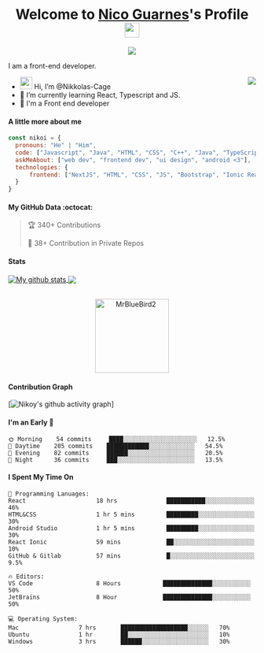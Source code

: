 <p align="center">
  <h1 align="center">Welcome to <a href="https://github.com/Nikkolas-Cage">Nico Guarnes</a>'s Profile <img width="30" src="https://camo.githubusercontent.com/e8e7b06ecf583bc040eb60e44eb5b8e0ecc5421320a92929ce21522dbc34c891/68747470733a2f2f6d656469612e67697068792e636f6d2f6d656469612f6876524a434c467a6361737252346961377a2f67697068792e676966"></h1>
</p>
<p align="center">
  <a align="center" href="https://github.com/DenverCoder1/readme-typing-svg"><img src="https://readme-typing-svg.herokuapp.com?&font=IBM+Plex+Sans&color=F72EE2&size=25&lines=Welcome+to+my+GitHub+Profile!;I'm+a+Front+end+developer;I'm+a+sleepy+programmer;I'm+a+React+developer" /></a>
</p>
<p>I am a front-end developer.</p>
<img align="right" src="https://media1.giphy.com/media/3oKIPnAiaMCws8nOsE/giphy.gif?cid=ecf05e47ktswty14j5lczfgok5wet5ae7otgg46p4k7wc02q&rid=giphy.gif&ct=g">
<ul>
  <li><img width="25" src="https://camo.githubusercontent.com/e8e7b06ecf583bc040eb60e44eb5b8e0ecc5421320a92929ce21522dbc34c891/68747470733a2f2f6d656469612e67697068792e636f6d2f6d656469612f6876524a434c467a6361737252346961377a2f67697068792e676966"> Hi, I’m @Nikkolas-Cage</li>
  <li>🌱 I’m currently learning React, Typescript and JS.</li>
  <li>💼 I'm a Front end developer </li>
</ul>

#### A little more about me
```javascript
const nikoi = {
  pronouns: "He" | "Him",
  code: ["Javascript", "Java", "HTML", "CSS", "C++", "Java", "TypeScript", "C#"],
  askMeAbout: ["web dev", "frontend dev", "ui design", "android <3"],
  technologies: {
      frontend: ["NextJS", "HTML", "CSS", "JS", "Bootstrap", "Ionic React", "Figma", "Adobe XD"]
  }
}
```

#### My GitHub Data :octocat:
> 🏆 340+ Contributions
 > 
> 🔑 38+ Contribution in Private Repos
 > 

#### Stats
<a href="https://github.com/anuraghazra/github-readme-stats">
  <img align="center" src="https://github-readme-stats.anuraghazra1.vercel.app/api?username=Nikkolas-Cage&show_icons=true&include_all_commits=true&theme=onedark" alt="My github stats" />
</a>
<a href="https://github.com/anuraghazra/github-readme-stats">
  <!-- Change the `github-readme-stats.anuraghazra1.vercel.app` to `github-readme-stats.vercel.app`  -->
  <img align="center" src="https://github-readme-stats.anuraghazra1.vercel.app/api/top-langs/?username=Nikkolas-Cage&layout=compact&theme=onedark" />
</a>
<br />
<br />
<p align="center">
  <img align="center" height="150em" src="https://github-readme-streak-stats.herokuapp.com/?user=Nikkolas-Cage&theme=onedark" alt="MrBlueBird2" />
</p>

#### Contribution Graph
[![Nikoy's github activity graph](https://activity-graph.herokuapp.com/graph?username=Nikkolas-Cage&theme=react-dark)]
<!---
MrBlueBird2/MrBlueBird2 is a ✨ special ✨ repository because its `README.md` (this file) appears on your GitHub profile.
You can click the Preview link to take a look at your changes.
--->

#### I'm an Early 🐤
```text
🌞 Morning    54 commits     ████░░░░░░░░░░░░░░░░░░░░░   12.5% 
🌆 Daytime    205 commits    ████████████░░░░░░░░░░░░░   54.5% 
🌃 Evening    82 commits     ██████░░░░░░░░░░░░░░░░░░░   20.5% 
🌙 Night      36 commits     ███░░░░░░░░░░░░░░░░░░░░░░   13.5%
```

#### I Spent My Time On
```text
💬 Programming Lanuages:
React                    18 hrs              ███████████░░░░░░░░░░░░░░   46% 
HTML&CSS                 1 hr 5 mins         █████████░░░░░░░░░░░░░░░░   30% 
Android Studio           1 hr 5 mins         █████████░░░░░░░░░░░░░░░░   30% 
React Ionic              59 mins             ██░░░░░░░░░░░░░░░░░░░░░░░   10% 
GitHub & Gitlab          57 mins             █░░░░░░░░░░░░░░░░░░░░░░░░   9.5%

🔥 Editors:
VS Code                  8 Hours            ██████████████░░░░░░░░░░░   50% 
JetBrains                8 Hour             ██████████████░░░░░░░░░░░   50%

💻 Operating System:
Mac                 7 hrs       ███████████████████░░░░░░   70%
Ubuntu              1 hr        ██░░░░░░░░░░░░░░░░░░░░░░░   10%
Windows             3 hrs       ██████░░░░░░░░░░░░░░░░░░░   30%

```


